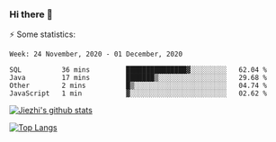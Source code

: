 ### Hi there 👋

⚡ Some statistics:

<!--START_SECTION:waka-->
```text
Week: 24 November, 2020 - 01 December, 2020

SQL          36 mins         ███████████████▓░░░░░░░░░   62.04 % 
Java         17 mins         ███████▒░░░░░░░░░░░░░░░░░   29.68 % 
Other        2 mins          █▒░░░░░░░░░░░░░░░░░░░░░░░   04.74 % 
JavaScript   1 min           ▓░░░░░░░░░░░░░░░░░░░░░░░░   02.62 % 
```
<!--END_SECTION:waka-->

[![Jiezhi's github stats](https://github-readme-stats.vercel.app/api?username=Jiezhi&show_icons=true)](https://github.com/Jiezhi/github-readme-stats)

[![Top Langs](https://github-readme-stats.vercel.app/api/top-langs/?username=Jiezhi&hide=javascript,html)](https://github.com/Jiezhi/github-readme-stats)
<!--
**Jiezhi/Jiezhi** is a ✨ _special_ ✨ repository because its `README.md` (this file) appears on your GitHub profile.

Here are some ideas to get you started:

- 🔭 I’m currently working on ...
- 🌱 I’m currently learning ...
- 👯 I’m looking to collaborate on ...
- 🤔 I’m looking for help with ...
- 💬 Ask me about ...
- 📫 How to reach me: ...
- 😄 Pronouns: ...
- ⚡ Fun fact: ...
-->

